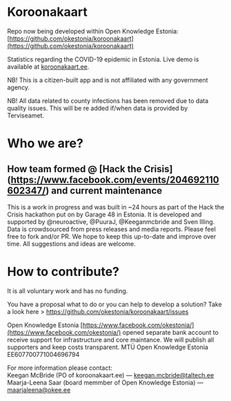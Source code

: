 # Koroonakaart

Repo now being developed within Open Knowledge Estonia: [https://github.com/okestonia/koroonakaart](https://github.com/okestonia/koroonakaart)

Statistics regarding the COVID-19 epidemic in Estonia. Live demo is available at [koroonakaart.ee](http://koroonakaart.ee/).

NB! This is a citizen-built app and is not affiliated with any government agency. 

NB! All data related to county infections has been removed due to data quality issues. This will be re added if/when data is provided by Terviseamet. 

# Who we are?
## How team formed @ [Hack the Crisis] (https://www.facebook.com/events/204692110602347/) and current maintenance
This is a work in progress and was built in ~24 hours as part of the Hack the Crisis hackathon put on by Garage 48 in Estonia. It is developed and supported by @neuroactive, @PuuraJ, @Keeganmcbride and Sven Illing. Data is crowdsourced from press releases and media reports. Please feel free to fork and/or PR. We hope to keep this up-to-date and improve over time. All suggestions and ideas are welcome. 

# How to contribute?
It is all voluntary work and has no funding.

You have a proposal what to do or you can help to develop a solution? Take a look here > https://github.com/okestonia/koroonakaart/issues

Open Knowledge Estonia [https://www.facebook.com/okestonia/](https://www.facebook.com/okestonia/) opened separate bank account to receive support for infrastructure and core maintance. We will publish all supporters and keep costs transparent.
MTÜ Open Knowledge Estonia EE607700771004696794 

For more information please contact:  
Keegan McBride (PO of koroonakaart.ee) ⁠— keegan.mcbride@taltech.ee
Maarja-Leena Saar (board memmber of Open Knowledge Estonia) ⁠— maarjaleena@okee.ee  
